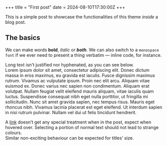+++
title = "First post"
date = 2024-08-10T17:30:00Z
+++

This is a simple post to showcase the functionalities of this theme *inside* a blog post.

## The basics

We can make words **bold**, *italic* or ***both***.
We can also switch to a `monospace font` if we ever need to present a thing verbatim — inline code, for instance.


Long text isn’t justified nor hyphenated, as you can see below.  
Lorem ipsum dolor sit amet, consectetur adipiscing elit. Donec dictum massa in eros maximus, eu gravida est iaculis. Fusce dignissim maximus rutrum. Vivamus ac vulputate ipsum. Proin nec elit arcu. Aliquam vitae euismod ex. Donec varius nec sapien non condimentum. Aliquam erat volutpat. Nullam feugiat velit eleifend mauris aliquam, vitae iaculis quam luctus. Suspendisse consequat nibh eget nulla porttitor, ut fringilla mi sollicitudin. Nunc sit amet gravida sapien, nec tempus risus. Mauris eget rhoncus nibh. Vivamus lacinia placerat est eget eleifend. Ut interdum sapien in nisi rutrum pulvinar. Nullam vel dui ut felis tincidunt hendrerit.

A [link](#) doesn’t get any special treatment when in the post, expect when hovered over.
Selecting a portion of normal text should not lead to strange colours.  
Similar non-exciting behaviour can be expected for titles’ size.
